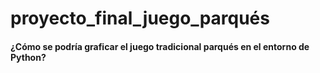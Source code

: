 # proyecto_final_juego_parqués
#### ¿Cómo se podría graficar el juego tradicional parqués en el entorno de Python?
